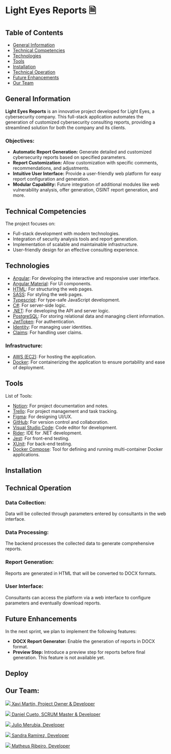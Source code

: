 # Light Eyes Reports 🗎

## Table of Contents

- [General Information](#general-information)
- [Technical Competencies](#technical-competencies)
- [Technologies](#technologies)
- [Tools](#tools)
- [Installation](#installation)
- [Technical Operation](#technical-operation)
- [Future Enhancements](#future-enhancements)
- [Our Team](#out-team)

## General Information

**Light Eyes Reports** is an innovative project developed for Light Eyes, a cybersecurity company. This full-stack application automates the generation of customized cybersecurity consulting reports, providing a streamlined solution for both the company and its clients.

### Objectives:
- **Automatic Report Generation:** Generate detailed and customized cybersecurity reports based on specified parameters.
- **Report Customization:** Allow customization with specific comments, recommendations, and adjustments.
- **Intuitive User Interface:** Provide a user-friendly web platform for easy report configuration and generation.
- **Modular Capability:** Future integration of additional modules like web vulnerability analysis, offer generation, OSINT report generation, and more.

## Technical Competencies

The project focuses on:
- Full-stack development with modern technologies.
- Integration of security analysis tools and report generation.
- Implementation of scalable and maintainable infrastructure.
- User-friendly design for an effective consulting experience.

## Technologies

- [Angular](https://angular.io/): For developing the interactive and responsive user interface.
- [Angular Material](https://material.angular.io/): For UI components.
- [HTML](https://developer.mozilla.org/en-US/docs/Web/HTML): For structuring the web pages.
- [SASS](https://sass-lang.com/): For styling the web pages.
- [Typescript](https://www.typescriptlang.org/): For type-safe JavaScript development.
- [C#](https://docs.microsoft.com/en-us/dotnet/csharp/): For server-side logic.
- [.NET](https://dotnet.microsoft.com/): For developing the API and server logic.
- [PostgreSQL](https://www.postgresql.org/): For storing relational data and managing client information.
- [JwtToken](https://jwt.io/): For authentication.
- [Identity](https://docs.microsoft.com/en-us/aspnet/core/security/authentication/identity): For managing user identities.
- [Claims](https://docs.microsoft.com/en-us/dotnet/framework/security/claims-based-identity-model): For handling user claims.

### Infrastructure:
- [AWS (EC2)](https://aws.amazon.com/ec2/): For hosting the application.
- [Docker](https://www.docker.com/): For containerizing the application to ensure portability and ease of deployment.

## Tools

List of Tools:
- [Notion](https://www.notion.so/): For project documentation and notes.
- [Trello](https://trello.com/): For project management and task tracking.
- [Figma](https://www.figma.com/): For designing UI/UX.
- [GitHub](https://github.com/): For version control and collaboration.
- [Visual Studio Code](https://code.visualstudio.com/): Code editor for development.
- [Rider](https://www.jetbrains.com/rider/): IDE for .NET development.
- [Jest](https://jestjs.io/): For front-end testing.
- [XUnit](https://xunit.net/): For back-end testing.
- [Docker Compose](https://docs.docker.com/compose/): Tool for defining and running multi-container Docker applications.

## Installation

## Technical Operation

### Data Collection:
Data will be collected through parameters entered by consultants in the web interface.

### Data Processing:
The backend processes the collected data to generate comprehensive reports.

### Report Generation:
Reports are generated in HTML that will be converted to DOCX formats.

### User Interface:
Consultants can access the platform via a web interface to configure parameters and eventually download reports.

## Future Enhancements

In the next sprint, we plan to implement the following features:

- **DOCX Report Generator:** Enable the generation of reports in DOCX format.
- **Preview Step:** Introduce a preview step for reports before final generation. This feature is not available yet.

## Deploy

## Our Team:
<p> <a href="https://github.com/xavimrg">
    <img src="https://img.shields.io/badge/GitHub-100000?style=for-the-badge&logo=github&logoColor=white"> Xavi Martín, Project Owner & Developer</a></p>

<p> <a href="https://github.com/DCueto">
    <img src="https://img.shields.io/badge/GitHub-100000?style=for-the-badge&logo=github&logoColor=white"> Daniel Cueto, SCRUM Master & Developer</a></p>

<p> <a href="https://github.com/Lapiceros">
    <img src="https://img.shields.io/badge/GitHub-100000?style=for-the-badge&logo=github&logoColor=white"> Julio Merubia, Developer</a></p>

<p> <a href="https://github.com/sandiaxcx">
    <img src="https://img.shields.io/badge/GitHub-100000?style=for-the-badge&logo=github&logoColor=white"> Sandra Ramírez, Developer</a></p>

<p> <a href="https://github.com/limematheuz">
    <img src="https://img.shields.io/badge/GitHub-100000?style=for-the-badge&logo=github&logoColor=white"> Matheus Ribeiro, Developer</a></p>
